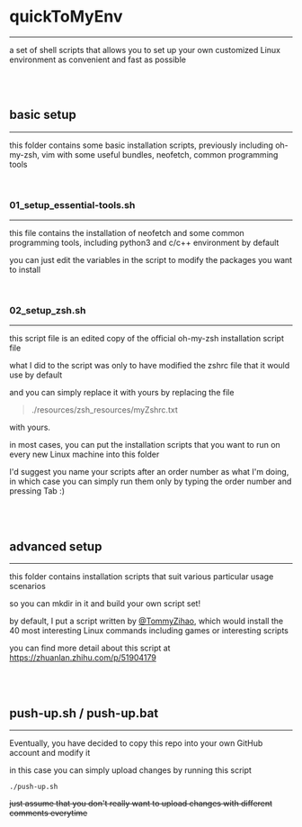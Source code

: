 # **quickToMyEnv**
------------------

a set of shell scripts that allows you to set up your own customized Linux environment as convenient and fast as possible

<br/>
<br/>

## **basic setup**
------------------

this folder contains some basic installation scripts, previously including oh-my-zsh, vim with some useful bundles, neofetch, common programming tools

<br/>

### 01_setup_essential-tools.sh
-------------------------------

this file contains the installation of neofetch and some common programming tools, including python3 and c/c++ environment by default

you can just edit the variables in the script to modify the packages you want to install

<br/>

### 02_setup_zsh.sh
-------------------

this script file is an edited copy of the official oh-my-zsh installation script file

what I did to the script was only to have modified the zshrc file that it would use by default

and you can simply replace it with yours by replacing the file 
>./resources/zsh_resources/myZshrc.txt

with yours.

in most cases, you can put the installation scripts that you want to run on every new Linux machine into this folder

I'd suggest you name your scripts after an order number as what I'm doing, in which case you can simply run them only by typing the order number and pressing Tab :)

<br/>
<br/>

## **advanced setup**
---------------------

this folder contains installation scripts that suit various particular usage scenarios

so you can mkdir in it and build your own script set!

by default, I put a script written by [@TommyZihao](https://www.zhihu.com/people/zhang-zi-hao-64-2), which would install the 40 most interesting Linux commands including games or interesting scripts

you can find more detail about this script at <https://zhuanlan.zhihu.com/p/51904179>

<br/>
<br/>

## **push-up.sh / push-up.bat**
-------------------------------

Eventually, you have decided to copy this repo into your own GitHub account and modify it

in this case you can simply upload changes by running this script

`./push-up.sh`

~~just assume that you don't really want to upload changes with different comments everytime~~
